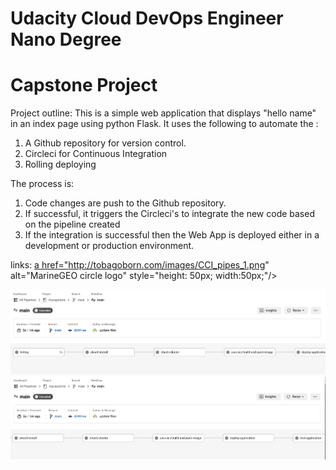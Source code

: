 # Udacity Cloud DevOps Engineer Nano Degree
# Capstone Project

Project outline:
This is a simple web application that displays "hello name" in an index page using python Flask.
It uses the following to automate the :
1. A Github repository for version control.
2. Circleci for Continuous Integration
3. Rolling deploying

The process is:
1. Code changes are push to the Github repository.
2. If successful, it triggers the Circleci's to integrate the new code based on the pipeline created
3. If the integration is successful then the Web App is deployed either in a development or production environment.

links:
<a href="http://tobagoborn.com/images/CCI_pipes_1.png" alt="MarineGEO circle logo" style="height: 50px; width:50px;"/>
a href="http://tobagoborn.com/images/CCI_pipes_1.png" alt="MarineGEO circle logo" style="height: 50px; width:50px;"/>


![Circleci Pipeline](/images/CCI_pipes_1.png)
![Circleci Pipeline](/images/CCI_pipes_2.png)
